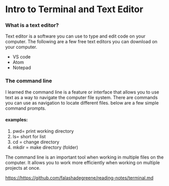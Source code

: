 # **Intro to Terminal and Text Editor**

### What is a text editor?

Text editor is a software you can use to type and edit code on your computer. The following are a few free text editors you can download on your computer.

* VS code
* Atom 
* Notepad 

### The command line

I learned the command line is a feature or interface that allows you to use text as a way to navigate the computer file system. There are commands you can use as navigation to locate different files. below are a few simple command prompts.

#### examples:

1. pwd= print working directory 
2. ls= short for list
3. cd = change directory 
4. mkdir = make directory (folder)

The command line is an important tool when working in multiple files on the computer. It allows you to work more efficiently when working on multiple projects at once. 

<https://https://github.com/falashadegreene/reading-notes/terminal.md>
